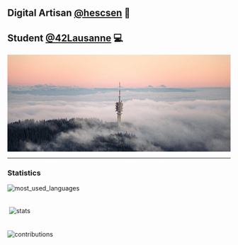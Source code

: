 <h2>
  Digital Artisan <a href="https://www.hescsen.com/">@hescsen</a> 🚀
</h2>

<h2>
  Student <a href="https://www.42lausanne.ch/">@42Lausanne</a> 💻
</h2>

<p><img align="center" src="img/header.jpg" alt="header" /></p>

---

<h3 align="left">Statistics</h3>
<p><img align="center" style="margin-bottom: 20px;" src="https://github-readme-stats.vercel.app/api/top-langs?username=sylvainnicolet&show_icons=true&locale=en&layout=compact" alt="most_used_languages" /></p>

<p>&nbsp;<img align="center" style="margin-bottom: 20px;" src="https://github-readme-stats.vercel.app/api?username=sylvainnicolet&show_icons=true&locale=en" alt="stats" /></p>

<p><img align="center" src="https://github-readme-streak-stats.herokuapp.com/?user=sylvainnicolet&theme=default" alt="contributions" /></p>
